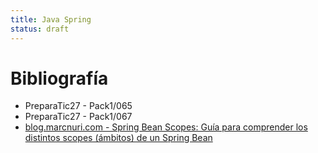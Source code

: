 ```yaml
---
title: Java Spring
status: draft
---
```


# Bibliografía

* PreparaTic27 - Pack1/065
* PreparaTic27 - Pack1/067
* [blog.marcnuri.com - Spring Bean Scopes: Guía para comprender los distintos scopes (ámbitos) de un Spring Bean](https://blog.marcnuri.com/spring-bean-scopes-guia-rapida)
